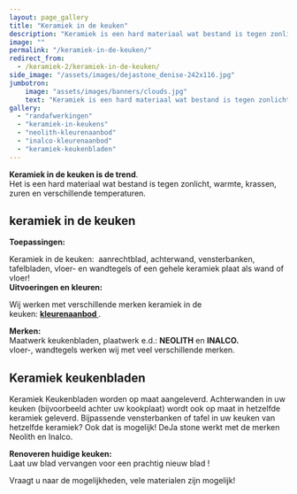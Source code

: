 ```yaml
---
layout: page_gallery
title: "Keramiek in de keuken"
description: "Keramiek is een hard materiaal wat bestand is tegen zonlicht, warmte, krassen, zuren en verschillende temperaturen."
image: ""
permalink: "/keramiek-in-de-keuken/"
redirect_from:
  - /keramiek-2/keramiek-in-de-keuken/
side_image: "/assets/images/dejastone_denise-242x116.jpg"
jumbotron:
    image: "assets/images/banners/clouds.jpg"
    text: "Keramiek is een hard materiaal wat bestand is tegen zonlicht, warmte, krassen, zuren en verschillende temperaturen."
gallery: 
  - "randafwerkingen"
  - "keramiek-in-keukens"
  - "neolith-kleurenaanbod"
  - "inalco-kleurenaanbod"    
  - "keramiek-keukenbladen"
---
```

**Keramiek in de keuken is de trend**.  
Het is een hard materiaal wat bestand is tegen zonlicht, warmte, krassen, zuren en verschillende temperaturen. 

keramiek in de keuken
---------------------

**Toepassingen:**

Keramiek in de keuken:  aanrechtblad, achterwand, vensterbanken, tafelbladen, vloer- en wandtegels of een gehele keramiek plaat als wand of vloer!  
**Uitvoeringen en kleuren:**

Wij werken met verschillende merken keramiek in de keuken: **[kleurenaanbod](https://www.dejastone.nl/keramiek-kleurenaanbod/)[ ](https://www.dejastone.nl/composiet/composiet-kleurenaanbod/)**. 

**Merken:**  
Maatwerk keukenbladen, plaatwerk e.d.: **NEOLITH** en **INALCO.**  
vloer-, wandtegels werken wij met veel verschillende merken.

## Keramiek keukenbladen
Keramiek Keukenbladen worden op maat aangeleverd. Achterwanden in uw keuken
(bijvoorbeeld achter uw kookplaat) wordt ook op maat in hetzelfde keramiek geleverd.
Bijpassende vensterbanken of tafel in uw keuken van hetzelfde keramiek? Ook dat is mogelijk!
DeJa stone werkt met de merken Neolith en Inalco.

**Renoveren huidige keuken:**  
Laat uw blad vervangen voor een prachtig nieuw blad !

Vraagt u naar de mogelijkheden, vele materialen zijn mogelijk!

